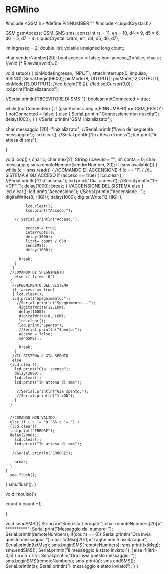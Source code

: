 # RGMino
#include <GSM.h>
#define PINNUMBER ""
#include <LiquidCrystal.h>


GSM gsmAccess;
GSM_SMS sms;
const int rs = 11, en = 10, d4 = 9, d5 = 6, d6 = 5, d7 = 4;
LiquidCrystal lcd(rs, en, d4, d5, d6, d7);

int ingresso = 2;
double litri;
volatile unsigned long  count;

char senderNumber[20];
bool acceso = false;
bool acceso_2=false;
char c;
//void (* Riavvia)(void)=0;


void setup()
{
  pinMode(ingresso, INPUT);
  attachInterrupt(0, impulso, RISING);
  Serial.begin(9600);
  pinMode(8, OUTPUT);
  pinMode(12,OUTPUT);
  pinMode(13,OUTPUT);
  //lcd.begin(16,2);
  //lcd.setCursor(0,0);
  lcd.print("Inizializzando");
  
  //Serial.println("RICEVITORE DI SMS ");
  boolean notConnected = true;

  while (notConnected)
  {
    if (gsmAccess.begin(PINNUMBER) == GSM_READY)
    {
      notConnected = false;
    }
    else
    {
      Serial.println("Connessione non riuscita");
      delay(1000);
    }
  }
  //Serial.println("GSM Inizializzato");

  char messaggio [20]="Inizializzato";
  //Serial.println("Invio del seguente messaggio:");
lcd.clear();
   //Serial.println("In attesa di mess");
   lcd.print("In attesa di sms");

 
}

void loop()
{
  char c;
  char mex[2];
  String ricevuto = "";
  int conta = 0;
  char messaggio;
  sms.remoteNumber(senderNumber, 20);
  if (sms.available())
  {
    while (c = sms.read()) 
    {
      //COMANDO DI ACCENSIONE
      if (c == '1')
      {
       //IL SISTEMA é GIà ACCESO
       if (acceso == true) 
       {
       lcd.clear();
         //Serial.println("Gia' acceso");
         lcd.print("Gia' acceso");
        //Serial.println("0->OFF ");
          delay(1000);
          break;
        }
       //ACCENSIONE DEL SISTEMA 
       else
       {
          lcd.clear();
          lcd.print("Accensione");
         //Serial.println("Accensione...");
          digitalWrite(8, HIGH);
          delay(1000);
          digitalWrite(12,HIGH);
          
             lcd.clear();
             lcd.print("Acceso.");
     
        // Serial.println("Acceso.");

             acceso = true;
             interrupts();
             delay(3000);
             litri= count / 630;
             sendSMS();
             delay(1000);
          
          break;
        }
       }
      //COMANDO DI SPEGNIMENTO
        else if (c == '0')
      { 
       //SPEGNIMENTO DEL SISTEMA
       if (acceso == true)
       { lcd.clear();
       lcd.print("Spegnimento.");
         //Serial.println("Spegnimento...");
          digitalWrite(12,LOW);
          delay(1000);
          digitalWrite(8, LOW);
          lcd.clear();
          lcd.print("Spento");
          //Serial.println("Spento.");
          acceso = false;
          sendSMS();
         
          break;
        }
       //IL SISTEMA è GIà SPENTO 
       else 
      {lcd.clear();
        lcd.print("Gia' spento");
        delay(2000);
        lcd.clear();
        lcd.print("In attesa di sms");
        
         //Serial.println("Gia spento.");
         //Serial.println("1->ON");
        }
      }
     
    
      //COMANDO NON VALIDO
      else if ( c != '0' && c != '1')  
      {lcd.clear();
      lcd.print("ERRORE");
      delay(2000);
        lcd.clear();
        lcd.print("In attesa di sms");
        
       //Serial.println("ERRORE");

        break;
      }
    }
      sms.flush();
  }
   sms.flush();
}  

void impulso(){
  
  count = count +1;
 
}

void sendSMS(){
   String a="Sono stati erogati ";
   char remoteNumbers[20]=" **********";
   Serial.print("Messaggio dal numero: ");
   Serial.println(remoteNumbers);
      if(count == 0){
        Serial.println("Ora invia questo messaggio: ");
        char txtMsg[200]="Laghe non è uscita aqua";
        Serial.println(txtMsg);
        sms.beginSMS(remoteNumbers);
        sms.print(txtMsg);
        sms.endSMS();
         Serial.println("Il messaggio è stato inviato!");
      }else if(litri> 0,5)
        {
           a= a + litri;
           Serial.println("Ora invia questo messaggio: ");
           sms.beginSMS(remoteNumbers);
           sms.print(a);
           sms.endSMS();
           Serial.println(a);
           Serial.println("Il messaggio è stato inviato!");
        }
}

  
  
 

